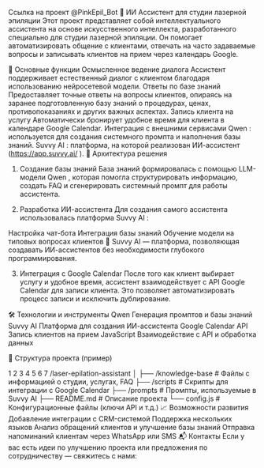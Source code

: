 Ссылка на проект @PinkEpil_Bot 
🧠 ИИ Ассистент для студии лазерной эпиляции
Этот проект представляет собой интеллектуального ассистента на основе искусственного интеллекта, разработанного специально для студии лазерной эпиляции. Он помогает автоматизировать общение с клиентами, отвечать на часто задаваемые вопросы и записывать клиентов на прием через календарь Google.

📌 Основные функции
Осмысленное ведение диалога
Ассистент поддерживает естественный диалог с клиентом благодаря использованию нейросетевой модели.
Ответы по базе знаний
Предоставляет точные ответы на вопросы клиентов, опираясь на заранее подготовленную базу знаний о процедурах, ценах, противопоказаниях и других важных аспектах.
Запись клиента на услугу
Автоматически бронирует удобное время для клиента в календаре Google Calendar.
Интеграция с внешними сервисами
Qwen : используется для создания системного промпта и наполнения базы знаний.
Suvvy AI : платформа, на которой реализован ИИ-ассистент (https://app.suvvy.ai/ ).
🔧 Архитектура решения
1. Создание базы знаний
База знаний формировалась с помощью LLM-модели Qwen , которая помогла структурировать информацию, создать FAQ и сгенерировать системный промпт для работы ассистента.

2. Разработка ИИ-ассистента
Для создания самого ассистента использовалась платформа Suvvy AI :

Настройка чат-бота
Интеграция базы знаний
Обучение модели на типовых вопросах клиентов
🔗 Suvvy AI — платформа, позволяющая создавать ИИ-ассистентов без необходимости глубокого программирования.

3. Интеграция с Google Calendar
После того как клиент выбирает услугу и удобное время, ассистент взаимодействует с API Google Calendar для записи клиента. Это позволяет автоматизировать процесс записи и исключить дублирование.

🛠️ Технологии и инструменты
Qwen
Генерация промптов и базы знаний
Suvvy AI
Платформа для создания ИИ-ассистента
Google Calendar API
Запись клиентов на прием
JavaScript
Взаимодействие с API и обработка данных

📁 Структура проекта (пример)


1
2
3
4
5
6
7
/laser-epilation-assistant
│
├── /knowledge-base     # Файлы с информацией о студии, услугах, FAQ
├── /scripts            # Скрипты для интеграции с Google Calendar
├── /prompts            # Промпты, используемые в Suvvy AI
├── README.md           # Описание проекта
└── config.js           # Конфигурационные файлы (ключи API и т.д.)
📈 Возможности развития
Добавление интеграции с CRM-системой
Поддержка нескольких языков
Анализ обращений клиентов и улучшение базы знаний
Отправка напоминаний клиентам через WhatsApp или SMS
📬 Контакты
Если у вас есть идеи по улучшению проекта или предложения по сотрудничеству — свяжитесь с нами:
